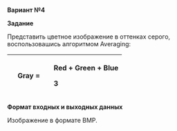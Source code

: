 ﻿<a name="br1"></a>**Вариант №4**

**Задание**

Представить цветное изображение в оттенках серого, воспользовашись алгоритмом Averaging:

||Gray =||<p>Red + Green + Blue</p><p>3</p>|
| :- | :- | :- | :- |
**Формат входных и выходных данных**

Изображение в формате BMP.
